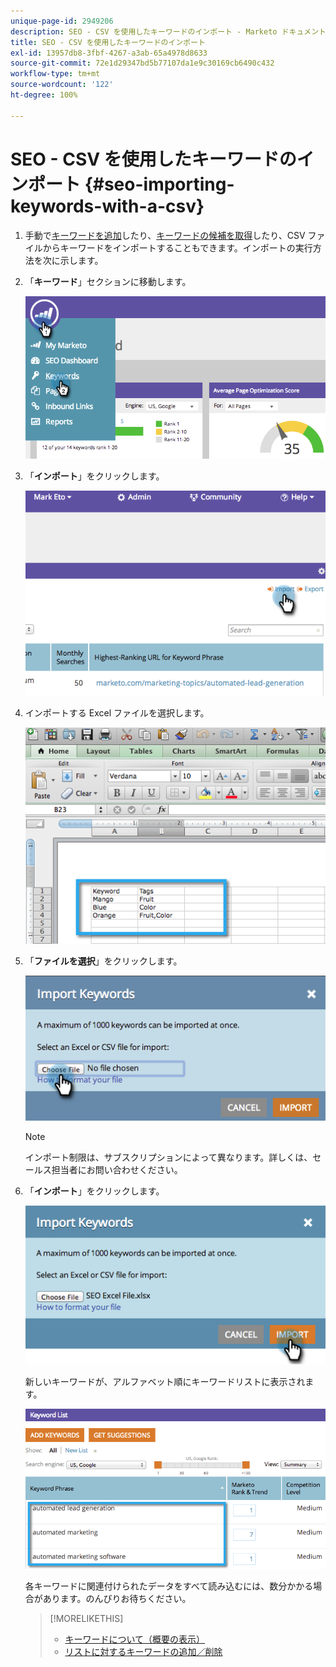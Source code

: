 ```yaml
---
unique-page-id: 2949206
description: SEO - CSV を使用したキーワードのインポート - Marketo ドキュメント - 製品ドキュメント
title: SEO - CSV を使用したキーワードのインポート
exl-id: 13957db8-3fbf-4267-a3ab-65a4978d8633
source-git-commit: 72e1d29347bd5b77107da1e9c30169cb6490c432
workflow-type: tm+mt
source-wordcount: '122'
ht-degree: 100%

---
```


# SEO - CSV を使用したキーワードのインポート {#seo-importing-keywords-with-a-csv}

1. 手動で[キーワードを追加](/help/marketo/product-docs/additional-apps/seo/keywords/seo-add-keywords.md)したり、[キーワードの候補を取得](/help/marketo/product-docs/additional-apps/seo/keywords/seo-get-suggested-keywords.md)したり、CSV ファイルからキーワードをインポートすることもできます。インポートの実行方法を次に示します。

1. 「**キーワード**」セクションに移動します。

   ![](assets/image2014-9-18-11-3a44-3a25.png)

1. 「**インポート**」をクリックします。

   ![](assets/image2014-9-18-11-3a44-3a36.png)

1. インポートする Excel ファイルを選択します。

   ![](assets/image2014-9-18-11-3a44-3a42.png)

1. 「**ファイルを選択**」をクリックします。

   ![](assets/image2014-9-18-11-3a44-3a46.png)

   >[!NOTE]
   >
   >インポート制限は、サブスクリプションによって異なります。詳しくは、セールス担当者にお問い合わせください。

1. 「**インポート**」をクリックします。

   ![](assets/image2014-9-18-11-3a45-3a25.png)

   新しいキーワードが、アルファベット順にキーワードリストに表示されます。

   ![](assets/image2014-9-18-11-3a45-3a30.png)

   各キーワードに関連付けられたデータをすべて読み込むには、数分かかる場合があります。のんびりお待ちください。

   >[!MORELIKETHIS]
   >
   >* [キーワードについて（概要の表示）](/help/marketo/product-docs/additional-apps/seo/keywords/seo-understanding-keywords.md)
   >* [リストに対するキーワードの追加／削除](/help/marketo/product-docs/additional-apps/seo/keywords/seo-add-remove-keywords-from-a-list.md)

